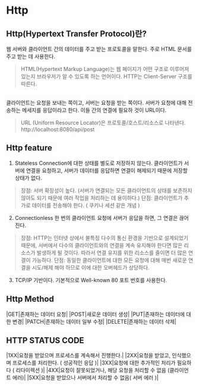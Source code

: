 # Http

## Http(Hypertext Transfer Protocol)란?
웹 서버와 클라이언트 간의 데이터를 주고 받는 프로토콜을 말한다. 주로 HTML 문서를 주고 받는 데 사용한다.
> HTML(Hypertext Markup Language)는 웹 페이지가 어떤 구조로 이루어져 있는지 브라우저가 알 수 있도록 하는 언어이다.
HTTP는 Client-Server 구조를 따른다.
<br/>
클라이언트는 요청을 보내는 쪽이고, 서버는 요청을 받는 쪽이다. 서버가 요청에 대해 전송하는 메세지를 응답이라고 한다. 이들 간의 연결에 필요하 것이 URL이다.

> URL (Uniform Resource Locator)은 프로토콜/호스트/리소스로 나타낸다.
> http://localhost:8080/api/post

## Http feature
1. Stateless
Connection에 대한 상태를 별도로 저장하지 않는다. 클라이언트가 서버에 연결을 요청하고, 서버가 데이터를 응답하면 연결이 해제되기 때문에 저장할 상태가 없다.
> 장점: 서버 확장성이 높다. (서버가 연결되는 모든 클라이언트의 상태를 보존하지 않아도 되기 때문에 여러 작업을 처리하는 데 용이하다.)
> 단점: 클라이언트가 추가로 데이터를 전송해야 한다. ( 쿠키나 세션 같은 개념 )
2. Connectionless
한 번의 클라이언트 요청에 서버가 응답을 하면, 그 연결은 끊어진다.
> 장점: HTTP는 인터넷 상에서 불특정 다수의 통신 환경을 기반으로 설계되었기 때문에, 서버에서 다수의 클라이언트와의 연결을 계속 유지해야 한다면 많은 리소스가 발생하게 될 것이다. 따라서 연결 유지를 위한 리소스를 줄이면 더 많은 연결이 가능하다.
> 단점: 동일한 클라이언트에 대한 모든 요청에 대해 매번 새로운 연결을 시도/해제 해야 하므로 이에 대한 오버헤드가 상당하다.
3. TCP/IP 기반이다.
기본적으로 Well-known 80 포트 번호를 사용한다.

## Http Method
|GET|존재하는 데이터 요청|
|POST|새로운 데이터 생성|
|PUT|존재하는 데이터에 대한 변경|
|PATCH|존재하는 데이터 일부 수정|
|DELETE|존재하는 데이터 삭제|

## HTTP STATUS CODE
|1XX|요청을 받았으며 프로세스를 계속해서 진행한다.|
|2XX|요청을 받았고, 인식했으며 프로세스를 처리한다. ( 성공적인 응답 )|
|3XX|요청에 대한 추가적인 처리가 필요하다 ( 리다이렉션 )|
|4XX|요청이 잘못되었거나, 해당 요청을 처리할 수 없음 (클라이언트 에러)|
|5XX|요청을 받았으나 서버에서 처리할 수 없음( 서버 에러 )|

